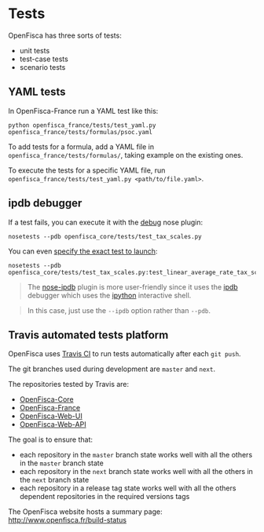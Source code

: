 # Tests

OpenFisca has three sorts of tests:

* unit tests
* test-case tests
* scenario tests

## YAML tests

In OpenFisca-France run a YAML test like this:

```
python openfisca_france/tests/test_yaml.py openfisca_france/tests/formulas/psoc.yaml
```

To add tests for a formula, add a YAML file in `openfisca_france/tests/formulas/`, taking example on the existing ones.

To execute the tests for a specific YAML file, run `openfisca_france/tests/test_yaml.py <path/to/file.yaml>`.

## ipdb debugger

If a test fails, you can execute it with the [debug](http://nose.readthedocs.org/en/latest/plugins/debug.html) nose plugin:

    nosetests --pdb openfisca_core/tests/test_tax_scales.py

You can even [specify the exact test to launch](http://nose.readthedocs.org/en/latest/usage.html#selecting-tests):

    nosetests --pdb openfisca_core/tests/test_tax_scales.py:test_linear_average_rate_tax_scale

> The [nose-ipdb](https://github.com/flavioamieiro/nose-ipdb/) plugin is more user-friendly since it uses the [ipdb](https://github.com/gotcha/ipdb) debugger which uses the [ipython](http://ipython.org/) interactive shell.

> In this case, just use the `--ipdb` option rather than `--pdb`.

## Travis automated tests platform

OpenFisca uses [Travis CI](https://travis-ci.org/openfisca) to run tests automatically after each `git push`.

The git branches used during development are `master` and `next`.

The repositories tested by Travis are:

* [OpenFisca-Core](https://github.com/openfisca/openfisca-core)
* [OpenFisca-France](https://github.com/openfisca/openfisca-france)
* [OpenFisca-Web-UI](https://github.com/openfisca/openfisca-web-ui)
* [OpenFisca-Web-API](https://github.com/openfisca/openfisca-web-api)

The goal is to ensure that:
* each repository in the `master` branch state works well with all the others in the `master` branch state
* each repository in the `next` branch state works well with all the others in the `next` branch state
* each repository in a release tag state works well with all the others dependent repositories in the required versions tags

The OpenFisca website hosts a summary page: http://www.openfisca.fr/build-status

